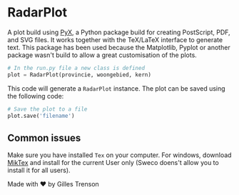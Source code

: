 # RadarPlot

A plot build using [PyX](https://pyx-project.org/), a Python package build for creating PostScript, PDF, and SVG files. It works together with the TeX/LaTeX interface to generate text. This package has been used because the Matplotlib, Pyplot or another package wasn't build to allow a great customisation of the plots.

```python
# In the run.py file a new class is defined
plot = RadarPlot(provincie, woongebied, kern)
```

This code will generate a `RadarPlot` instance. The plot can be saved using the following code:

```python
# Save the plot to a file
plot.save('filename')
```

## Common issues

Make sure you have installed `Tex` on your computer. For windows, download [MikTex](https://miktex.org/download) and install for the current User only (Sweco doens't allow you to install it for all users).

Made with ♥️ by Gilles Trenson
